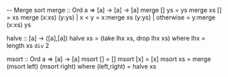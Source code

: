 -- Merge sort
merge :: Ord a => [a] -> [a] -> [a]
merge [] ys         = ys
merge xs []         = xs
merge (x:xs) (y:ys) | x < y     = x:merge xs (y:ys)
                    | otherwise = y:merge (x:xs) ys

halve :: [a] -> ([a],[a])
halve xs = (take lhx xs, drop lhx xs)
           where lhx = length xs `div` 2

msort :: Ord a => [a] -> [a]
msort []  = []
msort [x] = [x]
msort  xs = merge (msort left) (msort right)
            where (left,right) = halve xs
